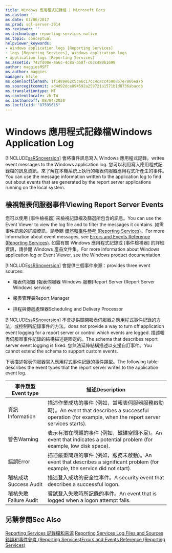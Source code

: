```yaml
---
title: Windows 應用程式記錄檔 | Microsoft Docs
ms.custom: ''
ms.date: 03/06/2017
ms.prod: sql-server-2014
ms.reviewer: ''
ms.technology: reporting-services-native
ms.topic: conceptual
helpviewer_keywords:
- Windows application logs [Reporting Services]
- logs [Reporting Services], Windows application logs
- application logs [Reporting Services]
ms.assetid: 742fd00e-aa6c-4c8a-b58f-c03c489b1699
author: maggiesMSFT
ms.author: maggies
manager: kfile
ms.openlocfilehash: 1f1489e62c5ca6c17cc4cacc4590867e7866ea7b
ms.sourcegitcommit: ad4d92dce894592a259721a1571b1d8736abacdb
ms.translationtype: MT
ms.contentlocale: zh-TW
ms.lasthandoff: 08/04/2020
ms.locfileid: "87595615"
---
```

# <a name="windows-application-log"></a><span data-ttu-id="f7805-102">Windows 應用程式記錄檔</span><span class="sxs-lookup"><span data-stu-id="f7805-102">Windows Application Log</span></span>
  [!INCLUDE[ssRSnoversion](../../includes/ssrsnoversion-md.md)] <span data-ttu-id="f7805-103">會將事件訊息寫入 Windows 應用程式記錄。</span><span class="sxs-lookup"><span data-stu-id="f7805-103">writes event messages to the Windows application log.</span></span> <span data-ttu-id="f7805-104">您可以利用寫入應用程式記錄檔的訊息資訊，來了解在本機系統上執行的報表伺服器應用程式所產生的事件。</span><span class="sxs-lookup"><span data-stu-id="f7805-104">You can use the message information written to the application log to find out about events that are generated by the report server applications running on the local system.</span></span>  
  
## <a name="viewing-report-server-events"></a><span data-ttu-id="f7805-105">檢視報表伺服器事件</span><span class="sxs-lookup"><span data-stu-id="f7805-105">Viewing Report Server Events</span></span>  
 <span data-ttu-id="f7805-106">您可以使用 [事件檢視器] 來檢視記錄檔及篩選所包含的訊息。</span><span class="sxs-lookup"><span data-stu-id="f7805-106">You can use the Event Viewer to view the log file and to filter the messages it contains.</span></span> <span data-ttu-id="f7805-107">如需事件訊息的詳細資訊，請參閱 [錯誤和事件參考 &#40;Reporting Services&#41;](../troubleshooting/errors-and-events-reference-reporting-services.md)。</span><span class="sxs-lookup"><span data-stu-id="f7805-107">For more information about event messages, see [Errors and Events Reference &#40;Reporting Services&#41;](../troubleshooting/errors-and-events-reference-reporting-services.md).</span></span> <span data-ttu-id="f7805-108">如需有關 Windows 應用程式記錄或 [事件檢視器] 的詳細資訊，請參閱 Windows 產品文件集。</span><span class="sxs-lookup"><span data-stu-id="f7805-108">For more information about Windows application log or Event Viewer, see the Windows product documentation.</span></span>  
  
 [!INCLUDE[ssRSnoversion](../../includes/ssrsnoversion-md.md)] <span data-ttu-id="f7805-109">會提供三個事件來源：</span><span class="sxs-lookup"><span data-stu-id="f7805-109">provides three event sources:</span></span>  
  
-   <span data-ttu-id="f7805-110">報表伺服器 (報表伺服器 Windows 服務)</span><span class="sxs-lookup"><span data-stu-id="f7805-110">Report Server (Report Server Windows service)</span></span>  
  
-   <span data-ttu-id="f7805-111">報表管理員</span><span class="sxs-lookup"><span data-stu-id="f7805-111">Report Manager</span></span>  
  
-   <span data-ttu-id="f7805-112">排程與傳遞處理器</span><span class="sxs-lookup"><span data-stu-id="f7805-112">Scheduling and Delivery Processor</span></span>  
  
 [!INCLUDE[ssRSnoversion](../../includes/ssrsnoversion-md.md)] <span data-ttu-id="f7805-113">不會提供關閉報表伺服器之應用程式事件記錄的方法，或控制所記錄事件的方法。</span><span class="sxs-lookup"><span data-stu-id="f7805-113">does not provide a way to turn off application event logging for a report server or control which events are logged.</span></span> <span data-ttu-id="f7805-114">描述報表伺服器事件記錄的結構描述是固定的。</span><span class="sxs-lookup"><span data-stu-id="f7805-114">The schema that describes report server event logging is fixed.</span></span> <span data-ttu-id="f7805-115">您無法延伸結構描述以支援自訂事件。</span><span class="sxs-lookup"><span data-stu-id="f7805-115">You cannot extend the schema to support custom events.</span></span>  
  
 <span data-ttu-id="f7805-116">下表描述報表伺服器寫入應用程式事件記錄的事件類型。</span><span class="sxs-lookup"><span data-stu-id="f7805-116">The following table describes the event types that the report server writes to the application event log.</span></span>  
  
|<span data-ttu-id="f7805-117">事件類型</span><span class="sxs-lookup"><span data-stu-id="f7805-117">Event type</span></span>|<span data-ttu-id="f7805-118">描述</span><span class="sxs-lookup"><span data-stu-id="f7805-118">Description</span></span>|  
|----------------|-----------------|  
|<span data-ttu-id="f7805-119">資訊</span><span class="sxs-lookup"><span data-stu-id="f7805-119">Information</span></span>|<span data-ttu-id="f7805-120">描述作業成功的事件 (例如，當報表伺服器服務啟動時)。</span><span class="sxs-lookup"><span data-stu-id="f7805-120">An event that describes a successful operation (for example, when the report server services starts).</span></span>|  
|<span data-ttu-id="f7805-121">警告</span><span class="sxs-lookup"><span data-stu-id="f7805-121">Warning</span></span>|<span data-ttu-id="f7805-122">表示有潛在問題的事件 (例如，磁碟空間不足)。</span><span class="sxs-lookup"><span data-stu-id="f7805-122">An event that indicates a potential problem (for example, low disk space).</span></span>|  
|<span data-ttu-id="f7805-123">錯誤</span><span class="sxs-lookup"><span data-stu-id="f7805-123">Error</span></span>|<span data-ttu-id="f7805-124">描述嚴重問題的事件 (例如，服務未啟動)。</span><span class="sxs-lookup"><span data-stu-id="f7805-124">An event that describes a significant problem (for example, the service did not start).</span></span>|  
|<span data-ttu-id="f7805-125">稽核成功</span><span class="sxs-lookup"><span data-stu-id="f7805-125">Success Audit</span></span>|<span data-ttu-id="f7805-126">描述登入成功的安全性事件。</span><span class="sxs-lookup"><span data-stu-id="f7805-126">A security event that describes a successful logon.</span></span>|  
|<span data-ttu-id="f7805-127">稽核失敗</span><span class="sxs-lookup"><span data-stu-id="f7805-127">Failure Audit</span></span>|<span data-ttu-id="f7805-128">嘗試登入失敗時所記錄的事件。</span><span class="sxs-lookup"><span data-stu-id="f7805-128">An event that is logged when a logon attempt fails.</span></span>|  
  
## <a name="see-also"></a><span data-ttu-id="f7805-129">另請參閱</span><span class="sxs-lookup"><span data-stu-id="f7805-129">See Also</span></span>  
 <span data-ttu-id="f7805-130">[Reporting Services 記錄檔和來源](../report-server/reporting-services-log-files-and-sources.md) </span><span class="sxs-lookup"><span data-stu-id="f7805-130">[Reporting Services Log Files and Sources](../report-server/reporting-services-log-files-and-sources.md) </span></span>  
 [<span data-ttu-id="f7805-131">錯誤和事件參考 &#40;Reporting Services&#41;</span><span class="sxs-lookup"><span data-stu-id="f7805-131">Errors and Events Reference &#40;Reporting Services&#41;</span></span>](../troubleshooting/errors-and-events-reference-reporting-services.md)  
  
  

